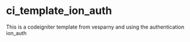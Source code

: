 ci_template_ion_auth
====================

This is a codeigniter template from vesparny and using the authentication ion_auth
